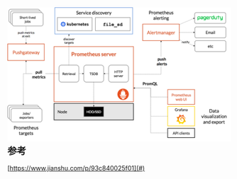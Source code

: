 

## ![img](/static/image/662544-20190308115806797-1750460125.png)参考

[https://www.jianshu.com/p/93c840025f01](#)



